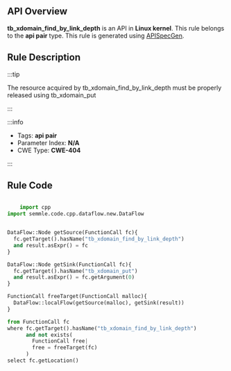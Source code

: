 ---
---


## API Overview
**tb_xdomain_find_by_link_depth** is an API in **Linux kernel**. This rule belongs to the **api pair** type. This rule is generated using [APISpecGen](../../tools/APISpecGen).
## Rule Description

:::tip

The resource acquired by tb_xdomain_find_by_link_depth must be properly released using tb_xdomain_put

:::

:::info

- Tags: **api pair**
- Parameter Index: **N/A**
- CWE Type: **CWE-404**

:::

## Rule Code
```python

    import cpp
import semmle.code.cpp.dataflow.new.DataFlow


DataFlow::Node getSource(FunctionCall fc){
  fc.getTarget().hasName("tb_xdomain_find_by_link_depth")
  and result.asExpr() = fc
}

DataFlow::Node getSink(FunctionCall fc){
  fc.getTarget().hasName("tb_xdomain_put")
  and result.asExpr() = fc.getArgument(0)
}

FunctionCall freeTarget(FunctionCall malloc){
  DataFlow::localFlow(getSource(malloc), getSink(result))
}

from FunctionCall fc
where fc.getTarget().hasName("tb_xdomain_find_by_link_depth")
      and not exists(
        FunctionCall free| 
        free = freeTarget(fc)
      )
select fc.getLocation()

    
```